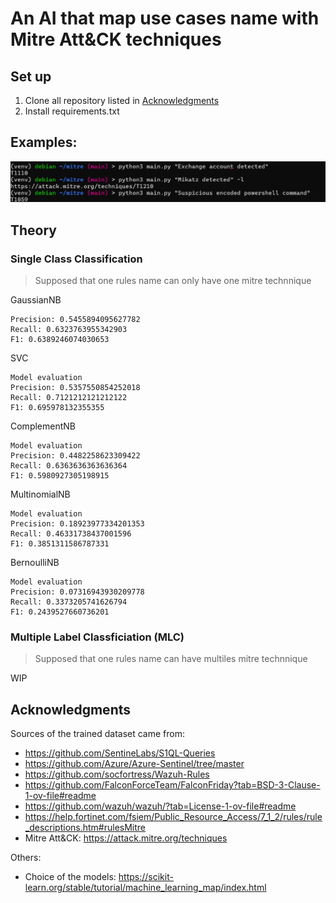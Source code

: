 # An AI that map use cases name with Mitre Att&CK techniques

## Set up

1. Clone all repository listed in [Acknowledgments](#acknowledgments)
2. Install requirements.txt

## Examples: 
![ex.png](./docs/ex.png)

## Theory

### Single Class Classification
> Supposed that one rules name can only have one mitre technnique

GaussianNB
```            
Precision: 0.5455894095627782
Recall: 0.6323763955342903
F1: 0.6389246074030653
```

SVC
```            
Model evaluation
Precision: 0.5357550854252018
Recall: 0.7121212121212122
F1: 0.695978132355355
```

ComplementNB
```            
Model evaluation
Precision: 0.4482258623309422
Recall: 0.6363636363636364
F1: 0.5980927305198915
```

MultinomialNB
```            
Model evaluation
Precision: 0.18923977334201353
Recall: 0.46331738437001596
F1: 0.3851311586787331
```


BernoulliNB
```           
Model evaluation
Precision: 0.07316943930209778
Recall: 0.3373205741626794
F1: 0.2439527660736201
```

### Multiple Label Classficiation (MLC)
> Supposed that one rules name can have multiles mitre technnique

WIP 

## Acknowledgments
Sources of the trained dataset came from:
- https://github.com/SentineLabs/S1QL-Queries
- https://github.com/Azure/Azure-Sentinel/tree/master
- https://github.com/socfortress/Wazuh-Rules
- https://github.com/FalconForceTeam/FalconFriday?tab=BSD-3-Clause-1-ov-file#readme
- https://github.com/wazuh/wazuh/?tab=License-1-ov-file#readme
- https://help.fortinet.com/fsiem/Public_Resource_Access/7_1_2/rules/rule_descriptions.htm#rulesMitre
- Mitre Att&CK: https://attack.mitre.org/techniques

Others:
- Choice of the models: https://scikit-learn.org/stable/tutorial/machine_learning_map/index.html
